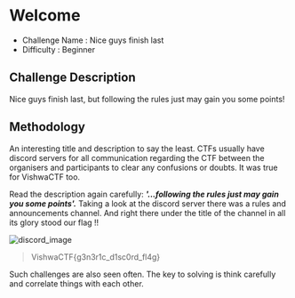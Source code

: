 # Welcome
- Challenge Name : Nice guys finish last
- Difficulty :  Beginner

## Challenge Description
Nice guys finish last, but following the rules just may gain you some points!

## Methodology
An interesting title and description to say the least. CTFs usually have discord servers for all communication regarding the CTF between the organisers and participants to clear any confusions or doubts. It was true for VishwaCTF too.

Read the description again carefully: ***'...following the **rules** just may gain you some points'.*** Taking a look at the discord server there was a rules and announcements channel.
And right there under the title of the channel in all its glory stood our flag !!

![discord_image]("https://raw.githubusercontent.com/KLSGIT-WGCS/VishwaCTF-2023/main/writeups/Welcome/assets/nice_guy_image.png")

> VishwaCTF{g3n3r1c_d1sc0rd_fl4g}

Such challenges are also seen often. The key to solving is think carefully and correlate things with each other.

